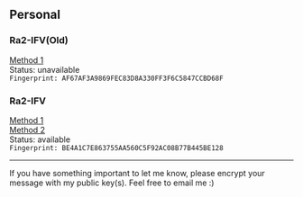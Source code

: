 ## Personal

### Ra2-IFV(Old)

[Method 1](Ra2-IFV_0x7CCBD68F_public.asc)  
Status: unavailable  
`Fingerprint: AF67AF3A9869FEC83D8A330FF3F6C5847CCBD68F`  

### Ra2-IFV

[Method 1](Ra2-IFV_0x7CCBD68F_public.asc)  
[Method 2](https://github.com/Ra2-IFV.gpg)  
Status: available  
`Fingerprint: BE4A1C7E863755AA560C5F92AC08B77B445BE128`  

---
If you have something important to let me know, please encrypt your message with my public key(s). Feel free to email me :)  
